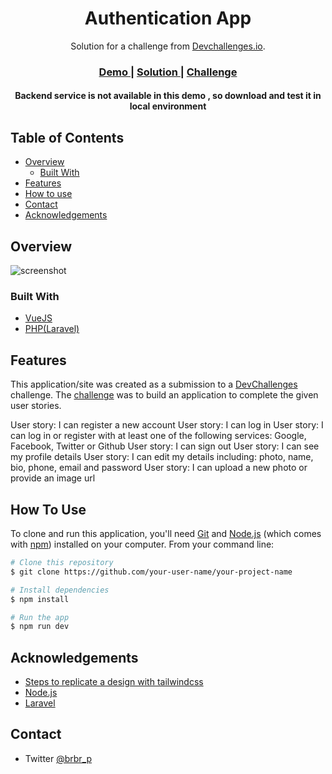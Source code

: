 <!-- Please update value in the {}  -->

<h1 align="center">Authentication App</h1>

<div align="center">
   Solution for a challenge from  <a href="http://devchallenges.io" target="_blank">Devchallenges.io</a>.
</div>

<div align="center">
  <h3>
    <a href="#">
      Demo
    </a>
    <span> | </span>
    <a href="https://github.com/Olivernha/Authentication-App/tree/main">
      Solution
    </a>
    <span> | </span>
    <a href="https://devchallenges.io/challenges/N1fvBjQfhlkctmwj1tnw">
      Challenge
    </a>
  </h3>
</div>
<div align="center">
   <h4 style="{color:"red"}">Backend service is not available in this demo  , so download and test it in local environment</h4>
</div>
<!-- TABLE OF CONTENTS -->

## Table of Contents

- [Overview](#overview)
  - [Built With](#built-with)
- [Features](#features)
- [How to use](#how-to-use)
- [Contact](#contact)
- [Acknowledgements](#acknowledgements)

<!-- OVERVIEW -->

## Overview

![screenshot](https://user-images.githubusercontent.com/16707738/92399059-5716eb00-f132-11ea-8b14-bcacdc8ec97b.png)

<!-- Introduce your projects by taking a screenshot or a gif. Try to tell visitors a story about your project by answering:

- Where can I see your demo?
- What was your experience?
- What have you learned/improved?
- Your wisdom? :) -->

### Built With

<!-- This section should list any major frameworks that you built your project using. Here are a few examples.-->

- [VueJS](https://v3.vuejs.org/)
- [PHP(Laravel)](https://laravel.com/)

## Features

<!-- List the features of your application or follow the template. Don't share the figma file here :) -->

This application/site was created as a submission to a [DevChallenges](https://devchallenges.io/challenges) challenge. The [challenge](https://devchallenges.io/challenges/N1fvBjQfhlkctmwj1tnw) was to build an application to complete the given user stories.

User story: I can register a new account
User story: I can log in
User story: I can log in or register with at least one of the following services: Google, Facebook, Twitter or Github
User story: I can sign out
User story: I can see my profile details
User story: I can edit my details including: photo, name, bio, phone, email and password
User story: I can upload a new photo or provide an image url

## How To Use

<!-- Example: -->

To clone and run this application, you'll need [Git](https://git-scm.com) and [Node.js](https://nodejs.org/en/download/) (which comes with [npm](http://npmjs.com)) installed on your computer. From your command line:

```bash
# Clone this repository
$ git clone https://github.com/your-user-name/your-project-name

# Install dependencies
$ npm install

# Run the app
$ npm run dev
```

## Acknowledgements

<!-- This section should list any articles or add-ons/plugins that helps you to complete the project. This is optional but it will help you in the future. For example -->

- [Steps to replicate a design with tailwindcss ](https://devchallenges-blogs.web.app/how-to-replicate-design/)
- [Node.js](https://nodejs.org/)
- [Laravel](https://laravel.com/)

## Contact

<!-- - Website [your-website.com](https://{your-web-site-link})
- GitHub [@your-username](https://{github.com/your-usermame}) -->
- Twitter [@brbr_p](https://twitter.com/brbr_p)
